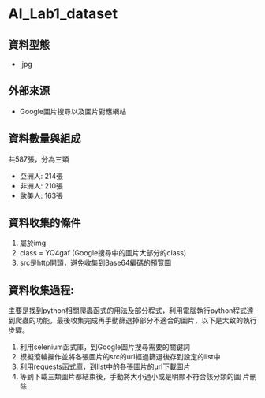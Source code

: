 # AI_Lab1_dataset
## 資料型態
- .jpg
## 外部來源
- Google圖片搜尋以及圖片對應網站
## 資料數量與組成
共587張，分為三類
  - 亞洲人: 214張
  - 非洲人: 210張
  - 歐美人: 163張
## 資料收集的條件
1. 屬於img
2. class = YQ4gaf (Google搜尋中的圖片大部分的class)
3. src是http開頭，避免收集到Base64編碼的預覽圖
## 資料收集過程:
主要是找到python相關爬蟲函式的用法及部分程式，利用電腦執行python程式達到爬蟲的功能，最後收集完成再手動篩選掉部分不適合的圖片，以下是大致的執行步驟。
1. 利用selenium函式庫，到Google圖片搜尋需要的關鍵詞
2. 模擬滾輪操作並將各張圖片的src的url經過篩選後存到設定的list中
3. 利用requests函式庫，到list中的各張圖片的url下載圖片
4. 等到下載三類圖片都結束後，手動將大小過小或是明顯不符合該分類的圖   片刪除
